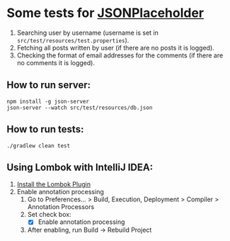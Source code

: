 # Some tests for [JSONPlaceholder](https://jsonplaceholder.typicode.com/) #
1. Searching user by username (username is set in `src/test/resources/test.properties`).
1. Fetching all posts written by user (if there are no posts it is logged).
1. Checking the format of email addresses for the comments (if there are no comments it is logged).

## How to run server: ##
```
npm install -g json-server
json-server --watch src/test/resources/db.json
```

## How to run tests: ##
`./gradlew clean test`

## Using Lombok with IntelliJ IDEA: ##
 1. [Install the Lombok Plugin ](https://projectlombok.org/setup/intellij)
 1. Enable annotation processing
    1. Go to Preferences... > Build, Execution, Deployment > Compiler > Annotation Processors
    1. Set check box: 
       - [x] Enable annotation processing
    1. After enabling, run Build -> Rebuild Project 
